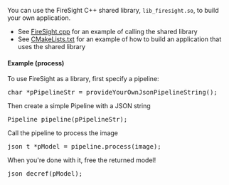 You can use the FireSight C++ shared library, `lib_firesight.so`, to build your own application.

* See [FireSight.cpp](https://github.com/firepick1/FireSight/blob/master/FireSight.cpp) for an example of calling the shared library
* See [CMakeLists.txt](https://github.com/firepick1/FireSight/blob/master/CMakeLists.txt) for an example of how to build an application that uses the shared library

#### Example (process)
To use FireSight as a library, first specify a pipeline:
<pre>char *pPipelineStr = provideYourOwnJsonPipelineString();</pre>

Then create a simple Pipeline with a JSON string
<pre>Pipeline pipeline(pPipelineStr);</pre>

Call the pipeline to process the image
<pre>json_t *pModel = pipeline.process(image);</pre>

When you're done with it, free the returned model!
<pre>json_decref(pModel);</pre>
